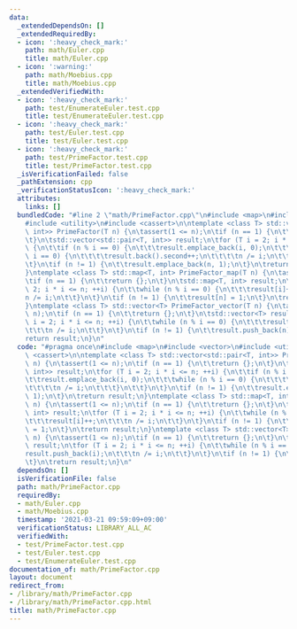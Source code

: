 ```yaml
---
data:
  _extendedDependsOn: []
  _extendedRequiredBy:
  - icon: ':heavy_check_mark:'
    path: math/Euler.cpp
    title: math/Euler.cpp
  - icon: ':warning:'
    path: math/Moebius.cpp
    title: math/Moebius.cpp
  _extendedVerifiedWith:
  - icon: ':heavy_check_mark:'
    path: test/EnumerateEuler.test.cpp
    title: test/EnumerateEuler.test.cpp
  - icon: ':heavy_check_mark:'
    path: test/Euler.test.cpp
    title: test/Euler.test.cpp
  - icon: ':heavy_check_mark:'
    path: test/PrimeFactor.test.cpp
    title: test/PrimeFactor.test.cpp
  _isVerificationFailed: false
  _pathExtension: cpp
  _verificationStatusIcon: ':heavy_check_mark:'
  attributes:
    links: []
  bundledCode: "#line 2 \"math/PrimeFactor.cpp\"\n#include <map>\n#include <vector>\n\
    #include <utility>\n#include <cassert>\n\ntemplate <class T> std::vector<std::pair<T,\
    \ int>> PrimeFactor(T n) {\n\tassert(1 <= n);\n\tif (n == 1) {\n\t\treturn {};\n\
    \t}\n\tstd::vector<std::pair<T, int>> result;\n\tfor (T i = 2; i * i <= n; ++i)\
    \ {\n\t\tif (n % i == 0) {\n\t\t\tresult.emplace_back(i, 0);\n\t\t\twhile (n %\
    \ i == 0) {\n\t\t\t\tresult.back().second++;\n\t\t\t\tn /= i;\n\t\t\t}\n\t\t}\n\
    \t}\n\tif (n != 1) {\n\t\tresult.emplace_back(n, 1);\n\t}\n\treturn result;\n\
    }\ntemplate <class T> std::map<T, int> PrimeFactor_map(T n) {\n\tassert(1 <= n);\n\
    \tif (n == 1) {\n\t\treturn {};\n\t}\n\tstd::map<T, int> result;\n\tfor (T i =\
    \ 2; i * i <= n; ++i) {\n\t\twhile (n % i == 0) {\n\t\t\tresult[i]++;\n\t\t\t\
    n /= i;\n\t\t}\n\t}\n\tif (n != 1) {\n\t\tresult[n] = 1;\n\t}\n\treturn result;\n\
    }\ntemplate <class T> std::vector<T> PrimeFactor_vector(T n) {\n\tassert(1 <=\
    \ n);\n\tif (n == 1) {\n\t\treturn {};\n\t}\n\tstd::vector<T> result;\n\tfor (T\
    \ i = 2; i * i <= n; ++i) {\n\t\twhile (n % i == 0) {\n\t\t\tresult.push_back(i);\n\
    \t\t\tn /= i;\n\t\t}\n\t}\n\tif (n != 1) {\n\t\tresult.push_back(n);\n\t}\n\t\
    return result;\n}\n"
  code: "#pragma once\n#include <map>\n#include <vector>\n#include <utility>\n#include\
    \ <cassert>\n\ntemplate <class T> std::vector<std::pair<T, int>> PrimeFactor(T\
    \ n) {\n\tassert(1 <= n);\n\tif (n == 1) {\n\t\treturn {};\n\t}\n\tstd::vector<std::pair<T,\
    \ int>> result;\n\tfor (T i = 2; i * i <= n; ++i) {\n\t\tif (n % i == 0) {\n\t\
    \t\tresult.emplace_back(i, 0);\n\t\t\twhile (n % i == 0) {\n\t\t\t\tresult.back().second++;\n\
    \t\t\t\tn /= i;\n\t\t\t}\n\t\t}\n\t}\n\tif (n != 1) {\n\t\tresult.emplace_back(n,\
    \ 1);\n\t}\n\treturn result;\n}\ntemplate <class T> std::map<T, int> PrimeFactor_map(T\
    \ n) {\n\tassert(1 <= n);\n\tif (n == 1) {\n\t\treturn {};\n\t}\n\tstd::map<T,\
    \ int> result;\n\tfor (T i = 2; i * i <= n; ++i) {\n\t\twhile (n % i == 0) {\n\
    \t\t\tresult[i]++;\n\t\t\tn /= i;\n\t\t}\n\t}\n\tif (n != 1) {\n\t\tresult[n]\
    \ = 1;\n\t}\n\treturn result;\n}\ntemplate <class T> std::vector<T> PrimeFactor_vector(T\
    \ n) {\n\tassert(1 <= n);\n\tif (n == 1) {\n\t\treturn {};\n\t}\n\tstd::vector<T>\
    \ result;\n\tfor (T i = 2; i * i <= n; ++i) {\n\t\twhile (n % i == 0) {\n\t\t\t\
    result.push_back(i);\n\t\t\tn /= i;\n\t\t}\n\t}\n\tif (n != 1) {\n\t\tresult.push_back(n);\n\
    \t}\n\treturn result;\n}\n"
  dependsOn: []
  isVerificationFile: false
  path: math/PrimeFactor.cpp
  requiredBy:
  - math/Euler.cpp
  - math/Moebius.cpp
  timestamp: '2021-03-21 09:59:09+09:00'
  verificationStatus: LIBRARY_ALL_AC
  verifiedWith:
  - test/PrimeFactor.test.cpp
  - test/Euler.test.cpp
  - test/EnumerateEuler.test.cpp
documentation_of: math/PrimeFactor.cpp
layout: document
redirect_from:
- /library/math/PrimeFactor.cpp
- /library/math/PrimeFactor.cpp.html
title: math/PrimeFactor.cpp
---
```

